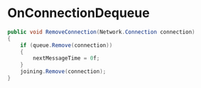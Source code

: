 <Badge type="danger" text="Carbon Compatible"/><Badge type="warning" text="Oxide Compatible"/>
# OnConnectionDequeue
```csharp
public void RemoveConnection(Network.Connection connection)
{
	if (queue.Remove(connection))
	{
		nextMessageTime = 0f;
	}
	joining.Remove(connection);
}

```
